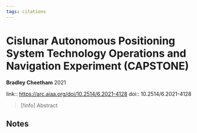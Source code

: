 ```yaml
---
tags: citations
---
```

# Cislunar Autonomous Positioning System Technology Operations and Navigation Experiment (CAPSTONE)

**Bradley Cheetham**
2021

link:: https://arc.aiaa.org/doi/10.2514/6.2021-4128
doi:: 10.2514/6.2021-4128

> [!info] Abstract
> 



## Notes

